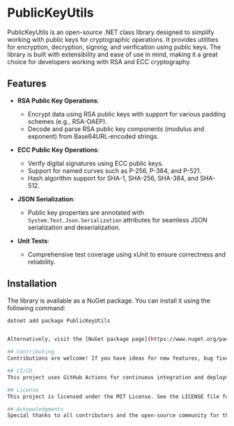 # PublicKeyUtils

PublicKeyUtils is an open-source .NET class library designed to simplify working with public keys for cryptographic operations. It provides utilities for encryption, decryption, signing, and verification using public keys. The library is built with extensibility and ease of use in mind, making it a great choice for developers working with RSA and ECC cryptography.

## Features

- **RSA Public Key Operations**:
  - Encrypt data using RSA public keys with support for various padding schemes (e.g., RSA-OAEP).
  - Decode and parse RSA public key components (modulus and exponent) from Base64URL-encoded strings.

- **ECC Public Key Operations**:
  - Verify digital signatures using ECC public keys.
  - Support for named curves such as P-256, P-384, and P-521.
  - Hash algorithm support for SHA-1, SHA-256, SHA-384, and SHA-512.

- **JSON Serialization**:
  - Public key properties are annotated with `System.Text.Json.Serialization` attributes for seamless JSON serialization and deserialization.

- **Unit Tests**:
  - Comprehensive test coverage using xUnit to ensure correctness and reliability.

## Installation

The library is available as a NuGet package. You can install it using the following command:

```bash
dotnet add package PublicKeyUtils


Alternatively, visit the [NuGet package page](https://www.nuget.org/packages/PublicKeyUtils) for more details.

## Contributing
Contributions are welcome! If you have ideas for new features, bug fixes, or improvements, feel free to open an issue or submit a pull request on the [GitHub repository](https://github.com/prmeyn/PublicKeyUtils).

## CI/CD
This project uses GitHub Actions for continuous integration and deployment. On every push to a version tag (e.g., v2.0.0), the library is automatically built, packaged, and published to NuGet. See the release workflow for more details.

## License
This project is licensed under the MIT License. See the LICENSE file for details.

## Acknowledgments
Special thanks to all contributors and the open-source community for their support and feedback.